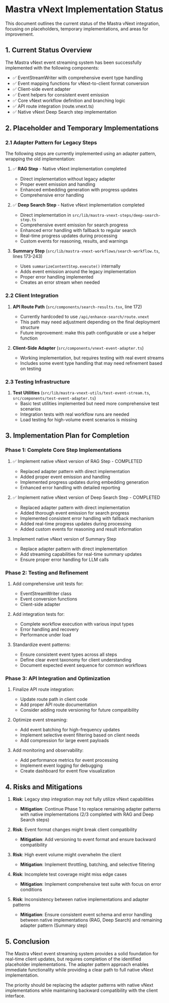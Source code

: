# Mastra vNext Implementation Status

This document outlines the current status of the Mastra vNext integration, focusing on placeholders, temporary implementations, and areas for improvement.

## 1. Current Status Overview

The Mastra vNext event streaming system has been successfully implemented with the following components:

- ✅ EventStreamWriter with comprehensive event type handling
- ✅ Event mapping functions for vNext-to-client format conversion
- ✅ Client-side event adapter
- ✅ Event helpers for consistent event emission
- ✅ Core vNext workflow definition and branching logic
- ✅ API route integration (route.vnext.ts)
- ✅ Native vNext Deep Search step implementation

## 2. Placeholder and Temporary Implementations

### 2.1 Adapter Pattern for Legacy Steps

The following steps are currently implemented using an adapter pattern, wrapping the old implementation:

1. ✅ **RAG Step** - Native vNext implementation completed
   - Direct implementation without legacy adapter
   - Proper event emission and handling
   - Enhanced embedding generation with progress updates
   - Comprehensive error handling

2. ✅ **Deep Search Step** - Native vNext implementation completed
   - Direct implementation in `src/lib/mastra-vnext-steps/deep-search-step.ts`
   - Comprehensive event emission for search progress
   - Enhanced error handling with fallback to regular search
   - Real-time progress updates during processing
   - Custom events for reasoning, results, and warnings

3. **Summary Step** (`src/lib/mastra-vnext-workflows/search-workflow.ts`, lines 173-243)
   - Uses `summarizeContentStep.execute()` internally
   - Adds event emission around the legacy implementation
   - Proper error handling implemented
   - Creates an error stream when needed

### 2.2 Client Integration

1. **API Route Path** (`src/components/search-results.tsx`, line 172)
   - Currently hardcoded to use `/api/enhance-search/route.vnext`
   - This path may need adjustment depending on the final deployment structure
   - Future improvement: make this path configurable or use a helper function

2. **Client-Side Adapter** (`src/components/vnext-event-adapter.ts`)
   - Working implementation, but requires testing with real event streams
   - Includes some event type handling that may need refinement based on testing

### 2.3 Testing Infrastructure

1. **Test Utilities** (`src/lib/mastra-vnext-utils/test-event-stream.ts`, `src/components/test-event-adapter.ts`)
   - Basic test utilities implemented but need more comprehensive test scenarios
   - Integration tests with real workflow runs are needed
   - Load testing for high-volume event scenarios is missing

## 3. Implementation Plan for Completion

### Phase 1: Complete Core Step Implementations

1. ✅ Implement native vNext version of RAG Step - COMPLETED
   - Replaced adapter pattern with direct implementation
   - Added proper event emission and handling
   - Implemented progress updates during embedding generation
   - Enhanced error handling with detailed reporting

2. ✅ Implement native vNext version of Deep Search Step - COMPLETED
   - Replaced adapter pattern with direct implementation
   - Added thorough event emission for search progress
   - Implemented consistent error handling with fallback mechanism
   - Added real-time progress updates during processing
   - Added custom events for reasoning and result information

3. Implement native vNext version of Summary Step
   - Replace adapter pattern with direct implementation
   - Add streaming capabilities for real-time summary updates
   - Ensure proper error handling for LLM calls

### Phase 2: Testing and Refinement

1. Add comprehensive unit tests for:
   - EventStreamWriter class
   - Event conversion functions
   - Client-side adapter

2. Add integration tests for:
   - Complete workflow execution with various input types
   - Error handling and recovery
   - Performance under load

3. Standardize event patterns:
   - Ensure consistent event types across all steps
   - Define clear event taxonomy for client understanding
   - Document expected event sequence for common workflows

### Phase 3: API Integration and Optimization

1. Finalize API route integration:
   - Update route path in client code
   - Add proper API route documentation
   - Consider adding route versioning for future compatibility

2. Optimize event streaming:
   - Add event batching for high-frequency updates
   - Implement selective event filtering based on client needs
   - Add compression for large event payloads

3. Add monitoring and observability:
   - Add performance metrics for event processing
   - Implement event logging for debugging
   - Create dashboard for event flow visualization

## 4. Risks and Mitigations

1. **Risk**: Legacy step integration may not fully utilize vNext capabilities
   - **Mitigation**: Continue Phase 1 to replace remaining adapter patterns with native implementations (2/3 completed with RAG and Deep Search steps)

2. **Risk**: Event format changes might break client compatibility
   - **Mitigation**: Add versioning to event format and ensure backward compatibility

3. **Risk**: High event volume might overwhelm the client
   - **Mitigation**: Implement throttling, batching, and selective filtering

4. **Risk**: Incomplete test coverage might miss edge cases
   - **Mitigation**: Implement comprehensive test suite with focus on error conditions

5. **Risk**: Inconsistency between native implementations and adapter patterns
   - **Mitigation**: Ensure consistent event schema and error handling between native implementations (RAG, Deep Search) and remaining adapter pattern (Summary step)

## 5. Conclusion

The Mastra vNext event streaming system provides a solid foundation for real-time client updates, but requires completion of the identified placeholder implementations. The adapter pattern approach enables immediate functionality while providing a clear path to full native vNext implementation.

The priority should be replacing the adapter patterns with native vNext implementations while maintaining backward compatibility with the client interface.